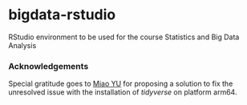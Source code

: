 # bigdata-rstudio
RStudio environment to be used for the course Statistics and Big Data Analysis








### Acknowledgements 

Special gratitude goes to [Miao YU](https://github.com/yufree) for proposing a solution to fix the unresolved issue with the installation of *tidyverse* on platform arm64.